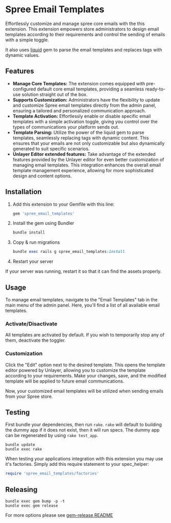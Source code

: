 # Spree Email Templates

Effortlessly customize and manage spree core emails with the this extension. This extension empowers store administrators to design email templates according to their requirements and control the sending of emails with a simple toggle.

It also uses [liquid](https://github.com/Shopify/liquid) gem to parse the email templates and replaces tags with dynamic values.

## Features

- **Manage Core Templates:** The extension comes equipped with pre-configured default core email templates, providing a seamless ready-to-use solution straight out of the box.
- **Supports Customization:** Administrators have the flexibility to update and customize Spree email templates directly from the admin panel, ensuring a tailored and personalized communication approach.
- **Template Activation:** Effortlessly enable or disable specific email templates with a simple activation toggle, giving you control over the types of communications your platform sends out.
- **Template Parsing:** Utilize the power of the liquid gem to parse templates, seamlessly replacing tags with dynamic content. This ensures that your emails are not only customizable but also dynamically generated to suit specific scenarios.
- **Unlayer Editor extended features:** Take advantage of the extended features provided by the Unlayer editor for even better customization of managing email templates. This integration enhances the overall email template management experience, allowing for more sophisticated design and content options.

## Installation

1. Add this extension to your Gemfile with this line:

    ```ruby
    gem 'spree_email_templates'
    ```

2. Install the gem using Bundler

    ```ruby
    bundle install
    ```

3. Copy & run migrations

    ```ruby
    bundle exec rails g spree_email_templates:install
    ```

4. Restart your server

  If your server was running, restart it so that it can find the assets properly.

## Usage

To manage email templates, navigate to the "Email Templates" tab in the main menu of the admin panel. Here, you'll find a list of all available email templates.

### Activate/Disactivate

All templates are activated by default. If you wish to temporarily stop any of them, deactivate the toggler.

### Customization

Click the "Edit" option next to the desired template. This opens the template editor powered by Unlayer, allowing you to customize the template according to your requirements. Make your changes, save, and the modified template will be applied to future email communications.

Now, your customized email templates will be utilized when sending emails from your Spree store.

## Testing

First bundle your dependencies, then run `rake`. `rake` will default to building the dummy app if it does not exist, then it will run specs. The dummy app can be regenerated by using `rake test_app`.

```shell
bundle update
bundle exec rake
```

When testing your applications integration with this extension you may use it's factories.
Simply add this require statement to your spec_helper:

```ruby
require 'spree_email_templates/factories'
```

## Releasing

```shell
bundle exec gem bump -p -t
bundle exec gem release
```

For more options please see [gem-release README](https://github.com/svenfuchs/gem-release)
